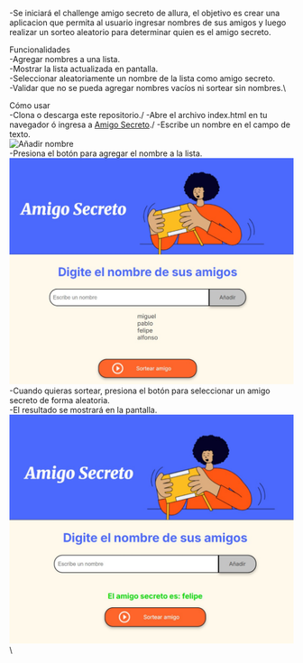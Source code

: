 -Se iniciará el challenge amigo secreto de allura, el objetivo es crear una aplicacion que permita al usuario 
ingresar nombres de sus amigos y luego realizar un sorteo aleatorio para determinar quien es el amigo secreto.

Funcionalidades\
-Agregar nombres a una lista.\
-Mostrar la lista actualizada en pantalla.\
-Seleccionar aleatoriamente un nombre de la lista como amigo secreto.\
-Validar que no se pueda agregar nombres vacíos ni sortear sin nombres.\

Cómo usar\
-Clona o descarga este repositorio./
-Abre el archivo index.html en tu navegador ó ingresa a [Amigo Secreto](https://miguel52870.github.io/Challenge-Amigo-Secreto/)./
-Escribe un nombre en el campo de texto.\
![Añadir nombre](assets/Añadir-nombre.jpg)\
-Presiona el botón para agregar el nombre a la lista.\
![Lista de nombres](assets/lista-de-nombres.jpg)\
-Cuando quieras sortear, presiona el botón para seleccionar un amigo secreto de forma aleatoria.\
-El resultado se mostrará en la pantalla.\
![Nombre sorteado](assets/nombre-sorteado.jpg)\

